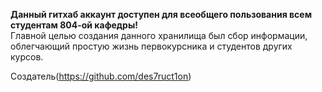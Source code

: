 **Данный гитхаб аккаунт доступен для всеобщего пользования всем студентам 804-ой кафедры!** \
Главной целью создания данного хранилища был сбор информации, облегчающий простую жизнь первокурсника и студентов других курсов.

Создатель(https://github.com/des7ruct1on)
